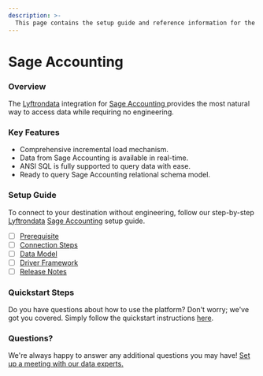 ```yaml
---
description: >-
  This page contains the setup guide and reference information for the Sage Accounting source connector.
---
```


# Sage Accounting

### Overview

The [Lyftrondata](https://www.lyftrondata.com/) integration for [Sage Accounting](https://www.lyftrondata.com/integration/sage-accounting/)[ ](https://www.lyftrondata.com/integration/sage-accounting/)provides the most natural way to access data while requiring no engineering.

### Key Features

* Comprehensive incremental load mechanism.
* Data from Sage Accounting is available in real-time.&#x20;
* ANSI SQL is fully supported to query data with ease.
* Ready to query Sage Accounting relational schema model.

### Setup Guide

To connect to your destination without engineering, follow our step-by-step [Lyftrondata](https://www.lyftrondata.com/)  [Sage Accounting](https://www.lyftrondata.com/integration/sage-accounting/) setup guide.

* [ ] [Prerequisite](../../finance-analytics/sage-accounting/prerequisite.md)
* [ ] [Connection Steps](../../finance-analytics/sage-accounting/connection-steps.md)
* [ ] [Data Model](../../finance-analytics/sage-accounting/data-model/)
* [ ] [Driver Framework](../../finance-analytics/sage-accounting/driver-framework/)
* [ ] [Release Notes](../../finance-analytics/sage-accounting/release-notes.md)

### Quickstart Steps

Do you have questions about how to use the platform? Don't worry; we've got you covered. Simply follow the quickstart instructions [here](../../../quickstart-steps.md).

### Questions? <a href="#questions" id="questions"></a>

We're always happy to answer any additional questions you may have! [Set up a meeting with our data experts.](https://www.lyftrondata.com/book-a-meeting/)

